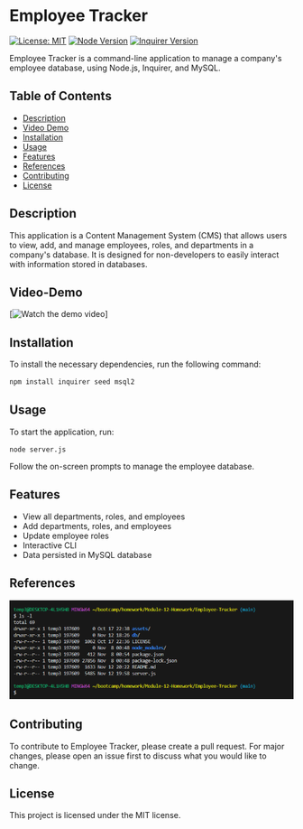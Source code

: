 # Employee Tracker

[![License: MIT](https://img.shields.io/badge/License-MIT-yellow.svg)](https://opensource.org/licenses/MIT)
[![Node Version](https://img.shields.io/badge/node-18.17.1-blue.svg)](https://nodejs.org/en/)
[![Inquirer Version](https://img.shields.io/badge/inquirer-8.2.4-green.svg)](https://www.npmjs.com/package/inquirer/v/8.2.4)

Employee Tracker is a command-line application to manage a company's employee database, using Node.js, Inquirer, and MySQL.

## Table of Contents

- [Description](#description)
- [Video Demo](#video-demo)
- [Installation](#installation)
- [Usage](#usage)
- [Features](#features)
- [References](#references)
- [Contributing](#contributing)
- [License](#license)


## Description

This application is a Content Management System (CMS) that allows users to view, add, and manage employees, roles, and departments in a company's database. It is designed for non-developers to easily interact with information stored in databases.

## Video-Demo

[![Watch the demo video](https://watch.screencastify.com/v/ZEsgXmntPAv88GqXVjP0)]

## Installation

To install the necessary dependencies, run the following command:

```bash
npm install inquirer seed msql2
```
## Usage

To start the application, run:

    node server.js

Follow the on-screen prompts to manage the employee database.

## Features

- View all departments, roles, and employees
- Add departments, roles, and employees
- Update employee roles
- Interactive CLI
- Data persisted in MySQL database

## References

![Source Code](./assets/source-code-screenshot.png)


## Contributing

To contribute to Employee Tracker, please create a pull request. For major changes, please open an issue first to discuss what you would like to change.

## License

This project is licensed under the MIT license.

